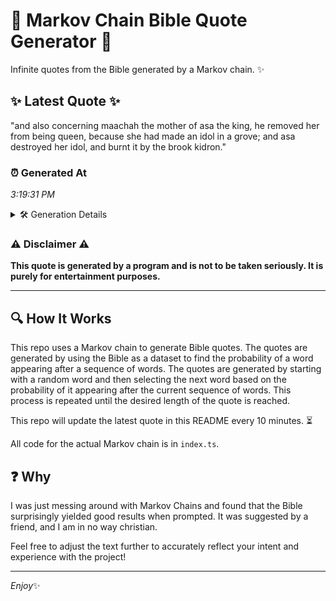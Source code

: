 # 📖 Markov Chain Bible Quote Generator 📖

Infinite quotes from the Bible generated by a Markov chain. ✨

## ✨ Latest Quote ✨
"and also concerning maachah the mother of asa the king, he removed her from being queen, because she had made an idol in a grove; and asa destroyed her idol, and burnt it by the brook kidron."

### ⏰ Generated At
*3:19:31 PM*

<details>
    <summary>🛠️ Generation Details</summary>
    <p>
        <strong>🌱 Seed:</strong> and<br>
        <strong>🔄 Iterations:</strong> 36<br>
        <strong>📜 Context History:</strong><br>[ and ]: also<br>[ and, also ]: concerning<br>[ and, also, concerning ]: maachah<br>[ and, also, concerning, maachah ]: the<br>[ and, also, concerning, maachah, the ]: mother<br>[ and, also, concerning, maachah, the, mother ]: of<br>[ also, concerning, maachah, the, mother, of ]: asa<br>[ concerning, maachah, the, mother, of, asa ]: the<br>[ maachah, the, mother, of, asa, the ]: king,<br>[ the, mother, of, asa, the, king, ]: he<br>[ mother, of, asa, the, king,, he ]: removed<br>[ of, asa, the, king,, he, removed ]: her<br>[ asa, the, king,, he, removed, her ]: from<br>[ the, king,, he, removed, her, from ]: being<br>[ king,, he, removed, her, from, being ]: queen,<br>[ he, removed, her, from, being, queen, ]: because<br>[ removed, her, from, being, queen,, because ]: she<br>[ her, from, being, queen,, because, she ]: had<br>[ from, being, queen,, because, she, had ]: made<br>[ being, queen,, because, she, had, made ]: an<br>[ queen,, because, she, had, made, an ]: idol<br>[ because, she, had, made, an, idol ]: in<br>[ she, had, made, an, idol, in ]: a<br>[ had, made, an, idol, in, a ]: grove;<br>[ made, an, idol, in, a, grove; ]: and<br>[ an, idol, in, a, grove;, and ]: asa<br>[ idol, in, a, grove;, and, asa ]: destroyed<br>[ in, a, grove;, and, asa, destroyed ]: her<br>[ a, grove;, and, asa, destroyed, her ]: idol,<br>[ grove;, and, asa, destroyed, her, idol, ]: and<br>[ and, asa, destroyed, her, idol,, and ]: burnt<br>[ asa, destroyed, her, idol,, and, burnt ]: it<br>[ destroyed, her, idol,, and, burnt, it ]: by<br>[ her, idol,, and, burnt, it, by ]: the<br>[ idol,, and, burnt, it, by, the ]: brook<br>[ and, burnt, it, by, the, brook ]: kidron.<br>
    </p>
</details>

### ⚠️ Disclaimer ⚠️
**This quote is generated by a program and is not to be taken seriously. It is purely for entertainment purposes.**

---

## 🔍 How It Works

This repo uses a Markov chain to generate Bible quotes. The quotes are generated by using the Bible as a dataset to find the probability of a word appearing after a sequence of words. The quotes are generated by starting with a random word and then selecting the next word based on the probability of it appearing after the current sequence of words. This process is repeated until the desired length of the quote is reached.

This repo will update the latest quote in this README every 10 minutes. ⏳

All code for the actual Markov chain is in `index.ts`.

## ❓ Why

I was just messing around with Markov Chains and found that the Bible surprisingly yielded good results when prompted. 
It was suggested by a friend, and I am in no way christian.

Feel free to adjust the text further to accurately reflect your intent and experience with the project!

---

*Enjoy*✨
